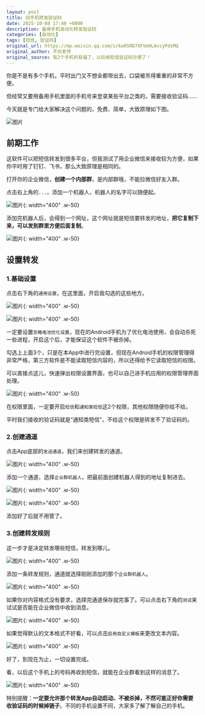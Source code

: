 ```yaml
---
layout: post
title: 旧手机转发验证码
date: 2025-10-08 17:40 +0800
description: 备用手机自动化转发验证码
categories: [自动化]
tags: [短信, 验证码]
original_url: https://mp.weixin.qq.com/s/kw0SRD7XFVeHLAvcyPdsMQ
original_author: 不坑老师
original_source: 有2个手机的有福了，以后收短信验证码方便了！
---
```


你是不是有多个手机，平时出门又不想全都带出去，口袋被吊得重重的非常不方便。

但经常又要用备用手机里面的手机号来登录某些平台之类的，需要接收验证码……

今天就是专门给大家解决这个问题的，免费、简单，大致原理如下图。

![图片](./640.1.svg)

## 前期工作

这软件可以把短信转发到很多平台，但我测试了用企业微信来接收较为方便，如果你平时用了钉钉、飞书，那么大致原理是相同的。

打开你的企业微信，**创建一个内部群**，是内部群哦，不能拉微信好友入群。

点击右上角的`...`，添加一个机器人，机器人的名字可以随便起。

![图片](./640.3.avif){: width="400" .w-50}

添加完机器人后，会得到一个网址，这个网址就是短信要转发的地址，**把它复制下来，可以发到群里方便后面复制**。

![图片](./640.4.avif){: width="400" .w-50}

## 设置转发

### 1.基础设置

点击右下角的`通用设置`，在这里面，开启我勾选的这些地方。

![图片](./640.6.avif){: width="400" .w-50}

![图片](./640.7.avif){: width="400" .w-50}

一定要设置`忽略电池优化设置`，现在的Android手机为了优化电池使用，会自动杀死一些进程，开启这个后，才能保证这个软件不被杀掉。

勾选上上面3个，只是在本App中进行完设置，但现在Android手机的权限管理得非常严格，第三方软件是不能读取短信内容的，所以还得给予它读取短信的权限。

可以直接点这儿，快速弹出权限设置界面，也可以自己进手机应用的权限管理界面处理。

![图片](./640.8.webp){: width="400" .w-50}

在权限里面，一定要开启`短信`和`通知类短信`这2个权限，其他权限随便你给不给。

平时我们接收的验证码就是“通知类短信”，不给这个权限是转发不了验证码的。

### 2.创建通道

点击App底部的`发送通道`，我们来创建转发的通道。

![图片](./640.11.webp){: width="400" .w-50}

添加一个通道，选择`企业群机器人`，把最前面创建机器人得到的地址复制进去。

![图片](./640.12.webp){: width="400" .w-50}

![图片](./640.13.avif){: width="400" .w-50}

添加好了后就不用管了。

### 3.创建转发规则

这一步才是决定转发哪些短信，转发到哪儿。

![图片](./640.14.avif){: width="400" .w-50}

添加一条转发规则，通道就选择刚刚添加的那个`企业群机器人`。

![图片](./640.15.webp){: width="400" .w-50}

如果你对内容格式没有要求，选择完通道保存就完事了。可以点击右下角的`测试`来试试是否能在企业微信中收到消息。

![图片](./640.16.avif){: width="400" .w-50}

如果觉得默认的文本格式不好看，可以点击`启用自定义模板`来更改文本内容。

![图片](./640.17.avif){: width="400" .w-50}

好了，到现在为止，一切设置完成。

看，以后这个手机上的号码再收到短信，就能在企业群看到这样的消息了。

![图片](./640.18.webp){: width="400" .w-50}

特别提醒：**一定要允许那个转发App自动启动、不被杀掉，不然可能正好你需要收验证码的时候掉链子**。不同的手机设置不同，大家多了解了解自己的手机。
